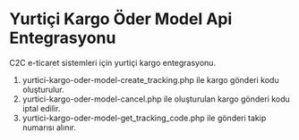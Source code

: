# Yurtiçi Kargo Öder Model Api Entegrasyonu
C2C e-ticaret sistemleri için yurtiçi kargo entegrasyonu.

1) yurtici-kargo-oder-model-create_tracking.php ile kargo gönderi kodu oluşturulur.
2) yurtici-kargo-oder-model-cancel.php ile oluşturulan kargo gönderi kodu iptal edilir.
3) yurtici-kargo-oder-model-get_tracking_code.php ile gönderi takip numarısı alınır.
